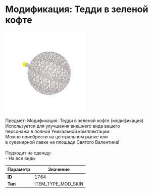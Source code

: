 # Модификация: Тедди в зеленой кофте

![Item Image](../img/1764.webp?raw=true)

Предмет: Модификация: Тедди в зеленой кофте (модификация)<br>Используется для улучшения внешнего вида вашего<br>персонажа в полной Уникальной комплектации.<br>Можно приобрести на центральном рынке или<br>в сувенирной лавке на площади Святого Валентина!<br><br>Подходит на одежду: <br> - На все виды<br>


| Параметр | Значение |
|----------|----------|
| **ID** | 1764 |
| **Тип** | ITEM_TYPE_MOD_SKIN |

